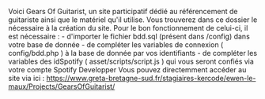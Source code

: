 Voici Gears Of Guitarist, un site participatif dédié au référencement de guitariste ainsi que le matériel qu'il utilise.
Vous trouverez dans ce dossier le nécessaire à la création du site.
Pour le bon fonctionnement de celui-ci, il est nécessaire : - d'importer le fichier bdd.sql (présent dans  /config) dans votre base de donnée 
                                                            - de compléter les variables de connexion ( config/bdd.php ) à la base de donnée par vos identifiants
                                                            - de compléter les variables des idSpotify ( asset/scripts/script.js ) qui vous seront confiés via votre compte Spotify Developper
Vous pouvez directemment accéder au site via ici : https://www.greta-bretagne-sud.fr/stagiaires-kercode/ewen-le-maux/Projects/GearsOfGuitarist/

